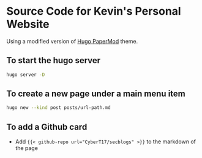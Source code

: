 # Source Code for Kevin's Personal Website

Using a modified version of [Hugo PaperMod](https://github.com/adityatelange/hugo-PaperMod) theme.

## To start the hugo server

```bash
hugo server -D
```

## To create a new page under a main menu item

```bash
hugo new --kind post posts/url-path.md
```

## To add a Github card

- Add `{{< github-repo url="CyberT17/secblogs" >}}` to the markdown of the page
